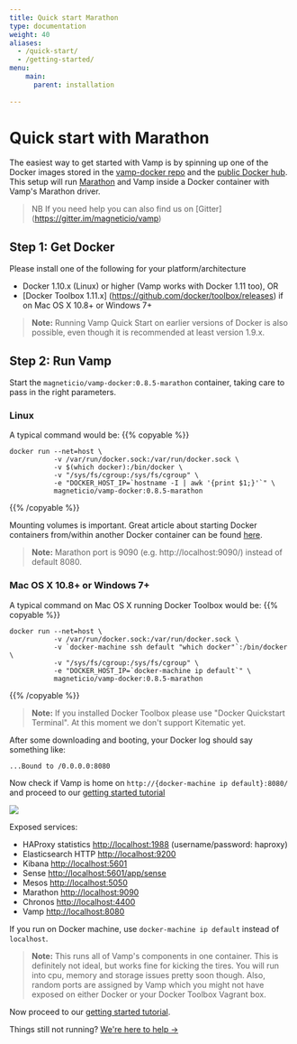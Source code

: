```yaml
---
title: Quick start Marathon
type: documentation
weight: 40
aliases:
  - /quick-start/
  - /getting-started/
menu:
    main:
      parent: installation
    
---
```


# Quick start with Marathon

The easiest way to get started with Vamp is by spinning up one of the Docker images stored
in the [vamp-docker repo](https://github.com/magneticio/vamp-docker) and the [public Docker hub](https://hub.docker.com/r/magneticio/vamp-docker/).
This setup will run [Marathon](https://mesosphere.github.io/marathon/) and Vamp inside a Docker container with Vamp's Marathon driver.

> NB If you need help you can also find us on [Gitter] (https://gitter.im/magneticio/vamp)

## Step 1: Get Docker

Please install one of the following for your platform/architecture

- Docker 1.10.x (Linux) or higher (Vamp works with Docker 1.11 too), OR
- [Docker Toolbox 1.11.x] (https://github.com/docker/toolbox/releases) if on Mac OS X 10.8+ or Windows 7+ 

> **Note:** Running Vamp Quick Start on earlier versions of Docker is also possible, even though it is recommended at least version 1.9.x.

## Step 2: Run Vamp

Start the `magneticio/vamp-docker:0.8.5-marathon` container, taking care to pass in the right parameters. 

### Linux

A typical command would be:
{{% copyable %}}
```
docker run --net=host \
           -v /var/run/docker.sock:/var/run/docker.sock \
           -v $(which docker):/bin/docker \
           -v "/sys/fs/cgroup:/sys/fs/cgroup" \
           -e "DOCKER_HOST_IP=`hostname -I | awk '{print $1;}'`" \
           magneticio/vamp-docker:0.8.5-marathon
```
{{% /copyable %}}

Mounting volumes is important. 
Great article about starting Docker containers from/within another Docker container can be found [here](https://jpetazzo.github.io/2015/09/03/do-not-use-docker-in-docker-for-ci/).

> **Note:** Marathon port is 9090 (e.g. http://localhost:9090/) instead of default 8080. 


### Mac OS X 10.8+ or Windows 7+

A typical command on Mac OS X running Docker Toolbox would be:
{{% copyable %}}
```
docker run --net=host \
           -v /var/run/docker.sock:/var/run/docker.sock \
           -v `docker-machine ssh default "which docker"`:/bin/docker \
           -v "/sys/fs/cgroup:/sys/fs/cgroup" \
           -e "DOCKER_HOST_IP=`docker-machine ip default`" \
           magneticio/vamp-docker:0.8.5-marathon
```
{{% /copyable %}}

> **Note:** If you installed Docker Toolbox please use "Docker Quickstart Terminal". At this moment we don't support Kitematic yet.

After some downloading and booting, your Docker log should say something like:

```
...Bound to /0.0.0.0:8080
```

Now check if Vamp is home on `http://{docker-machine ip default}:8080/` and proceed to our [getting started tutorial](/documentation/guides/)

![](/img/screenshots/vamp_ui_home.gif)

Exposed services:

- HAProxy statistics [http://localhost:1988](http://localhost:1988) (username/password: haproxy)
- Elasticsearch HTTP [http://localhost:9200](http://localhost:9200)
- Kibana [http://localhost:5601](http://localhost:5601)
- Sense [http://localhost:5601/app/sense](http://localhost:5601/app/sense)
- Mesos [http://localhost:5050](http://localhost:5050)
- Marathon [http://localhost:9090](http://localhost:9090)
- Chronos [http://localhost:4400](http://localhost:4400)
- Vamp [http://localhost:8080](http://localhost:8080)

If you run on Docker machine, use `docker-machine ip default` instead of `localhost`.

> **Note:** This runs all of Vamp's components in one container. This is definitely not ideal, but works fine for kicking the tires.
You will run into cpu, memory and storage issues pretty soon though. Also, random ports are assigned by Vamp which you might not have exposed on either Docker or your Docker Toolbox Vagrant box.  

Now proceed to our [getting started tutorial](/documentation/guides/).

Things still not running? [We're here to help →](https://github.com/magneticio/vamp/issues)

